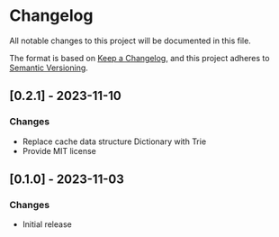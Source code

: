 # Changelog

All notable changes to this project will be documented in this file.

The format is based on [Keep a Changelog](https://keepachangelog.com/en/1.0.0/),
and this project adheres to [Semantic Versioning](https://semver.org/spec/v2.0.0.html).

## [0.2.1] - 2023-11-10

### Changes

- Replace cache data structure Dictionary with Trie
- Provide MIT license

## [0.1.0] - 2023-11-03

### Changes

- Initial release
